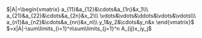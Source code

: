  $|A|=\begin{vmatrix}  
a_{11}&a_{12}&\cdots&a_{1n}&x_1\\\   
a_{21}&a_{22}&\cdots&a_{2n}&x_2\\\   
\vdots&\vdots&\ddots&\vdots&\vdots\\\   
a_{n1}&a_{n2}&\cdots&a_{nn}&x_n\\\   
y_1&y_2&\cdots&y_n&x  
\end{vmatrix}$   
 $=x|A|-\sum\limits_{i=1}^n\sum\limits_{j=1}^n  
A_{ij}x_iy_j$   
